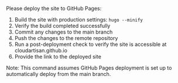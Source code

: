Please deploy the site to GitHub Pages:

1. Build the site with production settings: `hugo --minify`
2. Verify the build completed successfully
3. Commit any changes to the main branch
4. Push the changes to the remote repository
5. Run a post-deployment check to verify the site is accessible at cloudartisan.github.io
6. Provide the link to the deployed site

Note: This command assumes GitHub Pages deployment is set up to automatically deploy from the main branch.
